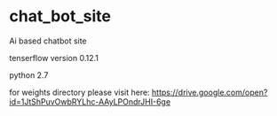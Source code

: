 # chat_bot_site
Ai based chatbot site

tenserflow version 0.12.1 

python 2.7

for weights directory please visit here:
https://drive.google.com/open?id=1JtShPuvOwbRYLhc-AAyLPOndrJHI-6ge
